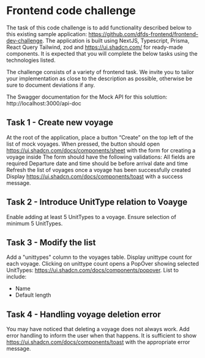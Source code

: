 # Frontend code challenge

The task of this code challenge is to add functionality described below to this existing sample application: https://github.com/dfds-frontend/frontend-dev-challenge. The application is built using NextJS, Typescript, Prisma, React Query Tailwind, zod and https://ui.shadcn.com/ for ready-made components. It is expected that you will complete the below tasks using the technologies listed.

The challenge consists of a variety of frontend task. We invite you to tailor your implementation as close to the description as possible, otherwise be sure to document deviations if any.

The Swagger documentation for the Mock API for this soluttion:
http://localhost:3000/api-doc

## Task 1 - Create new voyage
At the root of the application, place a button “Create” on the top left of the list of mock voyages.
When pressed, the button should open https://ui.shadcn.com/docs/components/sheet with the form for creating a voyage inside
The form should have the following validations:
All fields are required
Departure date and time should be before arrival date and time
Refresh the list of voyages once a voyage has been successfully created
Display https://ui.shadcn.com/docs/components/toast with a success message.

## Task 2 - Introduce UnitType relation to Voayge
Enable adding at least 5 UnitTypes to a voyage.
Ensure selection of minimum 5 UnitTypes.

## Task 3 - Modify the list
Add a "unittypes" column to the voyages table.
Display unittype count for each voyage.
Clicking on unittype count opens a PopOver showing selected UnitTypes: https://ui.shadcn.com/docs/components/popover.
List to include:
* Name
* Default length

## Task 4 - Handling voyage deletion error
You may have noticed that deleting a voyage does not always work. Add error handling to inform the user when that happens. It is sufficient to show https://ui.shadcn.com/docs/components/toast with the appropriate error message.
